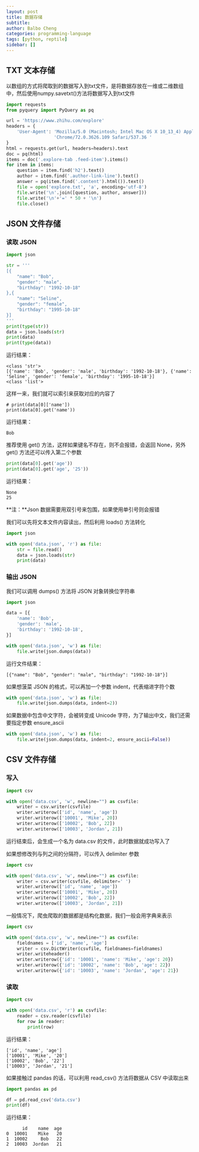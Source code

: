 ```yaml
---
layout: post
title: 数据存储
subtitle: 
author: Balbo Cheng
categories: programming-language
tags: [python, reptile]
sidebar: []
---
```


## TXT 文本存储

以数组的方式将爬取到的数据写入到txt文件，是将数据存放在一维或二维数组中，然后使用numpy.savetxt()方法将数据写入到txt文件

```python
import requests
from pyquery import PyQuery as pq

url = 'https://www.zhihu.com/explore'
headers = {
    'User-Agent': 'Mozilla/5.0 (Macintosh; Intel Mac OS X 10_13_4) AppleWebKit/537.36 (KHTML, like Gecko) '
                  'Chrome/72.0.3626.109 Safari/537.36 '
}
html = requests.get(url, headers=headers).text
doc = pq(html)
items = doc('.explore-tab .feed-item').items()
for item in items:
    question = item.find('h2').text()
    author = item.find('.author-link-line').text()
    answer = pq(item.find('.content').html()).text()
    file = open('explore.txt', 'a', encoding='utf-8')
    file.write('\n'.join([question, author, answer]))
    file.write('\n'+'=' * 50 + '\n')
    file.close()
```

## JSON 文件存储

### 读取 JSON

```python
import json

str = '''
[{
    "name": "Bob",
    "gender": "male",
    "birthday": "1992-10-18"
},{
    "name": "Seline",
    "gender": "female",
    "birthday": "1995-10-18"
}]
'''
print(type(str))
data = json.loads(str)
print(data)
print(type(data))
```

运行结果：

```
<class 'str'>
[{'name': 'Bob', 'gender': 'male', 'birthday': '1992-10-18'}, {'name': 'Seline', 'gender': 'female', 'birthday': '1995-10-18'}]
<class 'list'>
```

这样一来，我们就可以索引来获取对应的内容了

```
# print(data[0]['name'])
print(data[0].get('name'))
```

运行结果：

```
Bob
```

推荐使用 get() 方法，这样如果键名不存在，则不会报错，会返回 None，另外 get() 方法还可以传入第二个参数

```python
print(data[0].get('age'))
print(data[0].get('age', '25'))
```

运行结果：

```
None
25
```

**注：**Json 数据需要用双引号来包围，如果使用单引号则会报错

我们可以先将文本文件内容读出，然后利用 loads() 方法转化

```python
import json

with open('data.json', 'r') as file:
    str = file.read()
    data = json.loads(str)
    print(data)
```

### 输出 JSON

我们可以调用 dumps() 方法将 JSON 对象转换位字符串

```python
import json

data = [{
    'name': 'Bob',
    'gender': 'male',
    'birthday': '1992-10-18',
}]

with open('data.json', 'w') as file:
    file.write(json.dumps(data))
```

运行文件结果：

```
[{"name": "Bob", "gender": "male", "birthday": "1992-10-18"}]
```

如果想菠菜 JSON 的格式，可以再加一个参数 indent，代表缩进字符个数

```python
with open('data.json', 'w') as file:
    file.write(json.dumps(data, indent=2))
```

如果数据中包含中文字符，会被转变成 Unicode 字符，为了输出中文，我们还需要指定参数 ensure_ascii

```python
with open('data.json', 'w') as file:
    file.write(json.dumps(data, indent=2, ensure_ascii=False))
```

## CSV 文件存储

### 写入

```python
import csv

with open('data.csv', 'w', newline="") as csvfile:
    writer = csv.writer(csvfile)
    writer.writerow(['id', 'name', 'age'])
    writer.writerow(['10001', 'Mike', 20])
    writer.writerow(['10002', 'Bob', 22])
    writer.writerow(['10003', 'Jordan', 21])
```

运行结束后，会生成一个名为 data.csv 的文件，此时数据就成功写入了

如果想修改列与列之间的分隔符，可以传入 delimiter 参数

```python
import csv

with open('data.csv', 'w', newline="") as csvfile:
    writer = csv.writer(csvfile, delimiter=' ')
    writer.writerow(['id', 'name', 'age'])
    writer.writerow(['10001', 'Mike', 20])
    writer.writerow(['10002', 'Bob', 22])
    writer.writerow(['10003', 'Jordan', 21])
```

一般情况下，爬虫爬取的数据都是结构化数据，我们一般会用字典来表示

```python
import csv

with open('data.csv', 'w', newline="") as csvfile:
    fieldnames = ['id', 'name', 'age']
    writer = csv.DictWriter(csvfile, fieldnames=fieldnames)
    writer.writeheader()
    writer.writerow({'id': '10001', 'name': 'Mike', 'age': 20})
    writer.writerow({'id': '10002', 'name': 'Bob', 'age': 22})
    writer.writerow({'id': '10003', 'name': 'Jordan', 'age': 21})
```

### 读取

```python
import csv

with open('data.csv', 'r') as csvfile:
    reader = csv.reader(csvfile)
    for row in reader:
        print(row)
```

运行结果：

```
['id', 'name', 'age']
['10001', 'Mike', '20']
['10002', 'Bob', '22']
['10003', 'Jordan', '21']
```

如果接触过 pandas 的话，可以利用 read_csv() 方法将数据从 CSV 中读取出来

```python
import pandas as pd

df = pd.read_csv('data.csv')
print(df)
```

运行结果：

```
      id    name  age
0  10001    Mike   20
1  10002     Bob   22
2  10003  Jordan   21
```
